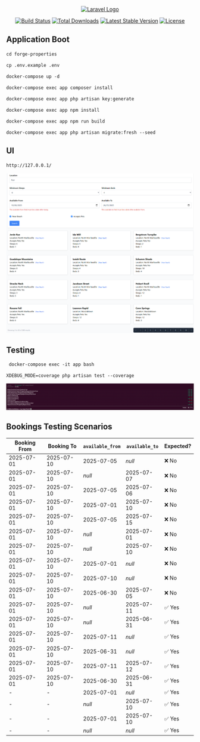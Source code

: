 <p align="center"><a href="https://laravel.com" target="_blank"><img src="https://raw.githubusercontent.com/laravel/art/master/logo-lockup/5%20SVG/2%20CMYK/1%20Full%20Color/laravel-logolockup-cmyk-red.svg" width="400" alt="Laravel Logo"></a></p>

<p align="center">
<a href="https://github.com/laravel/framework/actions"><img src="https://github.com/laravel/framework/workflows/tests/badge.svg" alt="Build Status"></a>
<a href="https://packagist.org/packages/laravel/framework"><img src="https://img.shields.io/packagist/dt/laravel/framework" alt="Total Downloads"></a>
<a href="https://packagist.org/packages/laravel/framework"><img src="https://img.shields.io/packagist/v/laravel/framework" alt="Latest Stable Version"></a>
<a href="https://packagist.org/packages/laravel/framework"><img src="https://img.shields.io/packagist/l/laravel/framework" alt="License"></a>
</p>

## Application Boot
```
cd forge-properties
```
```
cp .env.example .env
```
```
docker-compose up -d
```
```
docker-compose exec app composer install
```
```
docker-compose exec app php artisan key:generate
```
```
docker-compose exec app npm install
```
```
docker-compose exec app npm run build
```
```
docker-compose exec app php artisan migrate:fresh --seed
```
## UI
```
http://127.0.0.1/
```
![img.png](img.png)
## Testing
```
 docker-compose exec -it app bash
```
```
XDEBUG_MODE=coverage php artisan test --coverage
```
![img_1.png](img_1.png)
## Bookings Testing Scenarios
| Booking From | Booking To | `available_from` | `available_to` | Expected? | 
|--------------|------------|------------------|----------------|-----------|
| 2025-07-01   | 2025-07-10 | 2025-07-05       | *null*         | ❌ No     |
| 2025-07-01   | 2025-07-10 | *null*           | 2025-07-07     | ❌ No     |
| 2025-07-01   | 2025-07-10 | 2025-07-05       | 2025-07-06     | ❌ No     | 
| 2025-07-01   | 2025-07-10 | 2025-07-01       | 2025-07-10     | ❌ No     | 
| 2025-07-01   | 2025-07-10 | 2025-07-05       | 2025-07-15     | ❌ No     | 
| 2025-07-01   | 2025-07-10 | *null*           | 2025-07-01     | ❌ No     |
| 2025-07-01   | 2025-07-10 | *null*           | 2025-07-10     | ❌ No     |
| 2025-07-01   | 2025-07-10 | 2025-07-01       | *null*         | ❌ No     |
| 2025-07-01   | 2025-07-10 | 2025-07-10       | *null*         | ❌ No     |
| 2025-07-01   | 2025-07-10 | 2025-06-30       | 2025-07-05     | ❌ No     | 
| 2025-07-01   | 2025-07-10 | *null*           | 2025-07-11     | ✅ Yes    | 
| 2025-07-01   | 2025-07-10 | *null*           | 2025-06-31     | ✅ Yes    |
| 2025-07-01   | 2025-07-10 | 2025-07-11       | *null*         | ✅ Yes    |
| 2025-07-01   | 2025-07-10 | 2025-06-31       | *null*         | ✅ Yes    | 
| 2025-07-01   | 2025-07-10 | 2025-07-11       | 2025-07-12     | ✅ Yes    |
| 2025-07-01   | 2025-07-10 | 2025-06-30       | 2025-06-31     | ✅ Yes    |
| -            | -          | 2025-07-01       | *null*         | ✅ Yes    |
| -            | -          | *null*           | 2025-07-10     | ✅ Yes    |
| -            | -          | 2025-07-01       | 2025-07-10     | ✅ Yes    |
| -            | -          | *null*           | *null*         | ✅ Yes    | 
